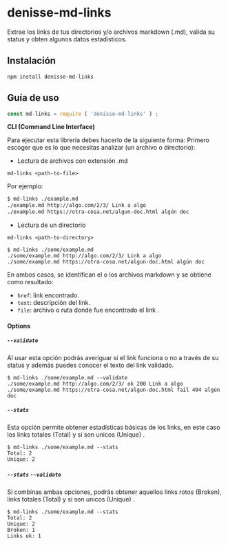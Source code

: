 # denisse-md-links

Extrae los links de tus directorios y/o archivos markdown (.md), valida su status y obten algunos datos estadísticos.

## Instalación

```
npm install denisse-md-links
```

## Guía de uso
```js
const md-links = require ( 'denisse-md-links' ) ;   
```

**CLI (Command Line Interface)**

Para ejecutar esta librería debes hacerlo de la siguiente forma:
Primero escoger que es lo que necesitas analizar (un archivo o directorio):

* Lectura de archivos con extensión .md

`md-links <path-to-file>`

Por ejemplo:

```sh
$ md-links ./example.md
./example.md http://algo.com/2/3/ Link a algo
./example.md https://otra-cosa.net/algun-doc.html algún doc
```

* Lectura de un directorio

`md-links <path-to-directory>`

```
$ md-links ./some/example.md
./some/example.md http://algo.com/2/3/ Link a algo
./some/example.md https://otra-cosa.net/algun-doc.html algún doc
```

En ambos casos, se identifican el o los archivos markdown y se obtiene como resultado:

- `href`: link encontrado.
- `text`: descripción del link.
- `file`: archivo o ruta donde fue encontrado el link .

#### Options

##### `--validate`

Al usar esta opción podrás averiguar si el link funciona o no a través de su status y además puedes conocer el texto del link validado.

```
$ md-links ./some/example.md --validate
./some/example.md http://algo.com/2/3/ ok 200 Link a algo
./some/example.md https://otra-cosa.net/algun-doc.html fail 404 algún doc
```

##### `--stats`

Esta opción permite obtener estadísticas
básicas de los links, en este caso los links totales (Total) y si son unicos (Unique) .

```
$ md-links ./some/example.md --stats
Total: 2
Unique: 2
```

##### `--stats` `--validate`

Si combinas ambas opciones, podrás obtener aquellos links rotos (Broken), links totales (Total) y si son unicos (Unique) .

```
$ md-links ./some/example.md --stats
Total: 2
Unique: 2
Broken: 1
Links ok: 1
```
